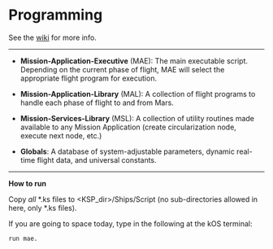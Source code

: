 # Programming

See the [wiki](https://www.reddit.com/r/ksptomars/wiki/flightsoftware) for more info.

-------------------------------

* **Mission-Application-Executive** (MAE): The main executable script. Depending on the current phase of flight, MAE will select the appropriate flight program for execution.

* **Mission-Application-Library** (MAL): A collection of flight programs to handle each phase of flight to and from Mars.

* **Mission-Services-Library** (MSL): A collection of utility routines made available to any Mission Application (create circularization node, execute next node, etc.)

* **Globals**: A database of system-adjustable parameters, dynamic real-time flight data, and universal constants.

-------------------------------

**How to run**

Copy *all* \*.ks files to <KSP_dir>/Ships/Script (no sub-directories allowed in here, only \*.ks files).

If you are going to space today, type in the following at the kOS terminal:

    run mae.


